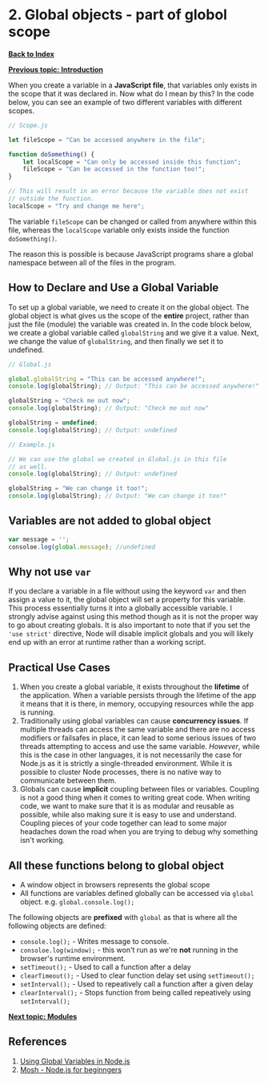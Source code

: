 # 2. Global objects - part of globol scope

**[Back to Index](README.md)**

**[Previous topic: Introduction](introduction.md)**

When you create a variable in a **JavaScript file**, that variables only exists in the scope that it was declared in. Now what do I mean by this? In the code below, you can see an example of two different variables with different scopes.

```Javascript
// Scope.js

let fileScope = "Can be accessed anywhere in the file";

function doSomething() {  
    let localScope = "Can only be accessed inside this function";
    fileScope = "Can be accessed in the function too!";
}

// This will result in an error because the variable does not exist
// outside the function.
localScope = "Try and change me here";  
```

The variable `fileScope` can be changed or called from anywhere within this file, whereas the `localScope` variable only exists inside the function `doSomething()`.

The reason this is possible is because JavaScript programs share a global namespace between all of the files in the program.

## How to Declare and Use a Global Variable

To set up a global variable, we need to create it on the global object. The global object is what gives us the scope of the **entire** project, rather than just the file (module) the variable was created in. In the code block below, we create a global variable called `globalString` and we give it a value. Next, we change the value of `globalString`, and then finally we set it to undefined.

```JavaScript
// Global.js

global.globalString = "This can be accessed anywhere!";  
console.log(globalString); // Output: "This can be accessed anywhere!"

globalString = "Check me out now";  
console.log(globalString); // Output: "Check me out now"

globalString = undefined;  
console.log(globalString); // Output: undefined  
```

```JavaScript
// Example.js

// We can use the global we created in Global.js in this file 
// as well.
console.log(globalString); // Output: undefined

globalString = "We can change it too!";  
console.log(globalString); // Output: "We can change it too!"  
```

## Variables are not added to global object

```JavaScript
var message = '';
consoloe.log(global.message); //undefined
```

## Why not use `var`

If you declare a variable in a file without using the keyword `var` and then assign a value to it, the global object will set a property for this variable. This process essentially turns it into a globally accessible variable. I strongly advise against using this method though as it is not the proper way to go about creating globals. It is also important to note that if you set the `'use strict'` directive, Node will disable implicit globals and you will likely end up with an error at runtime rather than a working script.

## Practical Use Cases

1. When you create a global variable, it exists throughout the **lifetime** of the application. When a variable persists through the lifetime of the app it means that it is there, in memory, occupying resources while the app is running.
2. Traditionally using global variables can cause **concurrency issues**. If multiple threads can access the same variable and there are no access modifiers or failsafes in place, it can lead to some serious issues of two threads attempting to access and use the same variable. *However*, while this is the case in other languages, it is not necessarily the case for Node.js as it is strictly a single-threaded environment. While it is possible to cluster Node processes, there is no native way to communicate between them.
3. Globals can cause **implicit** coupling between files or variables. Coupling is not a good thing when it comes to writing great code. When writing code, we want to make sure that it is as modular and reusable as possible, while also making sure it is easy to use and understand. Coupling pieces of your code together can lead to some major headaches down the road when you are trying to debug why something isn't working.

## All these functions belong to global object

* A window object in browsers represents the global scope
* All functions are variables defined globally can be accessed via `global` object. e.g. `global.console.log();`

The following objects are **prefixed** with `global` as that is where all the following objects are defined:

* `console.log();` - Writes message to console.
* `consoloe.log(window);` - this won't run as we're **not** running in the browser's runtime environment.
* `setTimeout();` - Used to call a function after a delay
* `clearTimeout();` - Used to clear function delay set using `setTimeout();`
* `setInterval();` - Used to repeatively call a function after a given delay
* `clearInterval();` - Stops function from being called repeatively using `setInterval();`

**[Next topic: Modules](modules.md)**

## References

1. [Using Global Variables in Node.js](https://stackabuse.com/using-global-variables-in-node-js/)
2. [Mosh - Node.js for beginngers](https://www.youtube.com/watch?v=TlB_eWDSMt4)